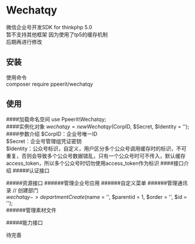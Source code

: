 # Wechatqy
微信企业号开发SDK for thinkphp 5.0<br>
暂不支持其他框架 因为使用了tp5的缓存机制<br>
后期再进行修改

## 安装
使用命令<br>
composer require ppeerit/wechatqy

## 使用
####加载命名空间
use Ppeerit\Wechatqy;<br>
####实例化对象
$wechatqy = new Wechatqy($CorpID, $Secret, $Identity = '');<br>
####参数介绍
$CorpID：企业号唯一ID<br>
$Secret：企业号管理组凭证密钥<br>
$Identity：公众号标识，自定义，用户区分多个公众号调用缓存时的标识，不可重复，否则会导致多个公众号数据错乱，只有一个公众号时可不传入，默认缓存access_token，所以多个公众号时切勿使用access_token作为标识
####接口介绍
#####认证接口

#####资源接口
######管理企业号应用
######自定义菜单
######管理通讯录
// 创建部门<br>
$wechatqy->departmentCreate($name = '', $parentid = 1, $order = '', $id = '');<br>
######管理素材文件

#####能力接口

待完善<br>

